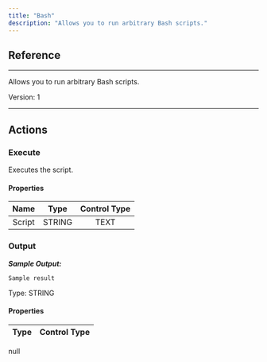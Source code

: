 ```yaml
---
title: "Bash"
description: "Allows you to run arbitrary Bash scripts."
---
```

## Reference
<hr />

Allows you to run arbitrary Bash scripts.



Version: 1

<hr />






## Actions


### Execute
Executes the script.

#### Properties

|      Name      |     Type     |     Control Type     |
|:--------------:|:------------:|:--------------------:|
| Script | STRING | TEXT  |


### Output


___Sample Output:___

```Sample result```



Type: STRING

#### Properties

|     Type     |     Control Type     |
|:------------:|:--------------------:|
null





